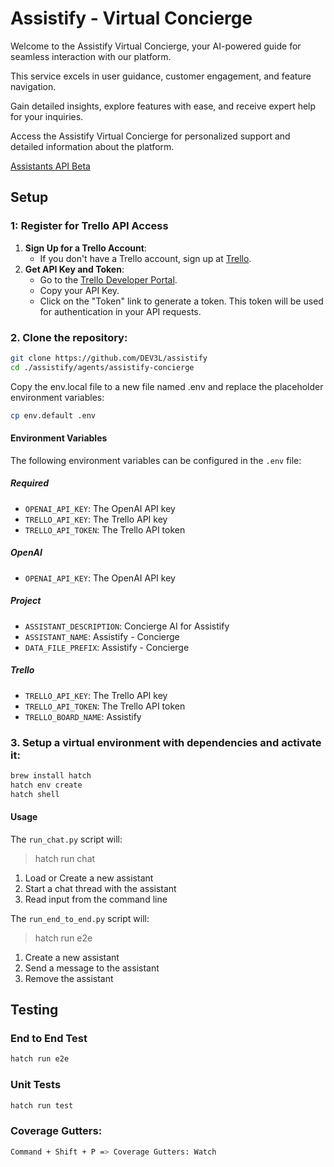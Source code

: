 # Assistify - Virtual Concierge

Welcome to the Assistify Virtual Concierge, your AI-powered guide for seamless interaction with our platform.

This service excels in user guidance, customer engagement, and feature navigation.

Gain detailed insights, explore features with ease, and receive expert help for your inquiries.

Access the Assistify Virtual Concierge for personalized support and detailed information about the platform.

[Assistants API Beta](https://platform.openai.com/docs/assistants/overview)

## Setup

### 1: Register for Trello API Access

1. **Sign Up for a Trello Account**:
   - If you don't have a Trello account, sign up at [Trello](https://trello.com/).
2. **Get API Key and Token**:
   - Go to the [Trello Developer Portal](https://trello.com/app-key).
   - Copy your API Key.
   - Click on the "Token" link to generate a token. This token will be used for authentication in your API requests.

### 2. Clone the repository:

```bash
git clone https://github.com/DEV3L/assistify
cd ./assistify/agents/assistify-concierge
```

Copy the env.local file to a new file named .env and replace the placeholder environment variables:

```bash
cp env.default .env
```

#### Environment Variables

The following environment variables can be configured in the `.env` file:

##### Required

- `OPENAI_API_KEY`: The OpenAI API key
- `TRELLO_API_KEY`: The Trello API key
- `TRELLO_API_TOKEN`: The Trello API token

##### OpenAI

- `OPENAI_API_KEY`: The OpenAI API key

##### Project

- `ASSISTANT_DESCRIPTION`: Concierge AI for Assistify
- `ASSISTANT_NAME`: Assistify - Concierge
- `DATA_FILE_PREFIX`: Assistify - Concierge

##### Trello

- `TRELLO_API_KEY`: The Trello API key
- `TRELLO_API_TOKEN`: The Trello API token
- `TRELLO_BOARD_NAME`: Assistify

### 3. Setup a virtual environment with dependencies and activate it:

```bash
brew install hatch
hatch env create
hatch shell
```

#### Usage

The `run_chat.py` script will:

> hatch run chat

1. Load or Create a new assistant
2. Start a chat thread with the assistant
3. Read input from the command line

The `run_end_to_end.py` script will:

> hatch run e2e

1. Create a new assistant
2. Send a message to the assistant
3. Remove the assistant

## Testing

### End to End Test

```bash
hatch run e2e
```

### Unit Tests

```bash
hatch run test
```

### Coverage Gutters:

```bash
Command + Shift + P => Coverage Gutters: Watch
```
